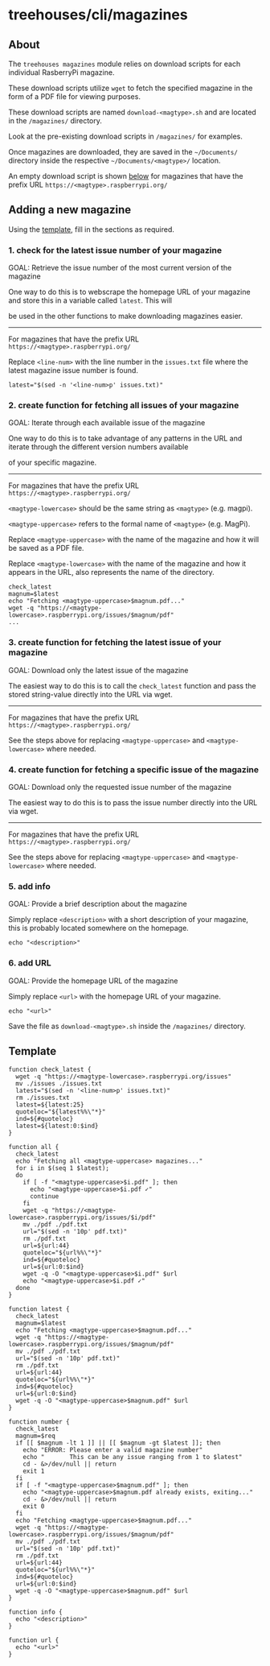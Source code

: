 # treehouses/cli/magazines

## About
The `treehouses magazines` module relies on download scripts for each individual RasberryPi magazine.

These download scripts utilize `wget` to fetch the specified magazine in the form of a PDF file for viewing purposes.

These download scripts are named `download-<magtype>.sh` and are located in the `/magazines/` directory.

Look at the pre-existing download scripts in `/magazines/` for examples.

Once magazines are downloaded, they are saved in the `~/Documents/` directory inside the respective `~/Documents/<magtype>/` location.

An empty download script is shown [below](#Template) for magazines that have the prefix URL `https://<magtype>.raspberrypi.org/`

## Adding a new magazine
Using the [template](#Template), fill in the sections as required.

### 1. check for the latest issue number of your magazine

   GOAL: Retrieve the issue number of the most current version of the magazine

   One way to do this is to webscrape the homepage URL of your magazine and store this in a variable called `latest`. This will

   be used in the other functions to make downloading magazines easier.

   ------------------------------------------------------------------------

   For magazines that have the prefix URL `https://<magtype>.raspberrypi.org/`
  
   Replace `<line-num>` with the line number in the `issues.txt` file where the latest magazine issue number is found.
   ```
   latest="$(sed -n '<line-num>p' issues.txt)"
   ```

### 2. create function for fetching all issues of your magazine

   GOAL: Iterate through each available issue of the magazine

   One way to do this is to take advantage of any patterns in the URL and iterate through the different version numbers available

   of your specific magazine. 

   ------------------------------------------------------------------------

   For magazines that have the prefix URL `https://<magtype>.raspberrypi.org/`

   `<magtype-lowercase>` should be the same string as `<magtype>` (e.g. magpi).

   `<magtype-uppercase>` refers to the formal name of `<magtype>`  (e.g. MagPi).

   Replace `<magtype-uppercase>` with the name of the magazine and how it will be saved as a PDF file.

   Replace `<magtype-lowercase>` with the name of the magazine and how it appears in the URL, also represents the name of the directory.

   ```
   check_latest
   magnum=$latest
   echo "Fetching <magtype-uppercase>$magnum.pdf..."
   wget -q "https://<magtype-lowercase>.raspberrypi.org/issues/$magnum/pdf"
   ...
   ```

### 3. create function for fetching the latest issue of your magazine

   GOAL: Download only the latest issue of the magazine

   The easiest way to do this is to call the `check_latest` function and pass the stored string-value directly into the URL via wget.

   ------------------------------------------------------------------------

   For magazines that have the prefix URL `https://<magtype>.raspberrypi.org/`

   See the steps above for replacing `<magtype-uppercase>` and `<magtype-lowercase>` where needed.

### 4. create function for fetching a specific issue of the magazine

   GOAL: Download only the requested issue number of the magazine

   The easiest way to do this is to pass the issue number directly into the URL via wget.

   ------------------------------------------------------------------------

   For magazines that have the prefix URL `https://<magtype>.raspberrypi.org/`

   See the steps above for replacing `<magtype-uppercase>` and `<magtype-lowercase>` where needed.

### 5. add info

   GOAL: Provide a brief description about the magazine

   Simply replace `<description>` with a short description of your magazine, this is probably located somewhere on the homepage.

   ```
   echo "<description>"
   ```

### 6. add URL

   GOAL: Provide the homepage URL of the magazine

   Simply replace `<url>` with the homepage URL of your magazine.

   ```
   echo "<url>"
   ```

Save the file as `download-<magtype>.sh` inside the `/magazines/` directory.

## Template
```
function check_latest {
  wget -q "https://<magtype-lowercase>.raspberrypi.org/issues"
  mv ./issues ./issues.txt
  latest="$(sed -n '<line-num>p' issues.txt)"
  rm ./issues.txt
  latest=${latest:25}
  quoteloc="${latest%%\"*}"
  ind=${#quoteloc}
  latest=${latest:0:$ind}
}

function all {
  check_latest
  echo "Fetching all <magtype-uppercase> magazines..."
  for i in $(seq 1 $latest);
  do
    if [ -f "<magtype-uppercase>$i.pdf" ]; then
      echo "<magtype-uppercase>$i.pdf ✓"
      continue
    fi
    wget -q "https://<magtype-lowercase>.raspberrypi.org/issues/$i/pdf"
    mv ./pdf ./pdf.txt
    url="$(sed -n '10p' pdf.txt)"
    rm ./pdf.txt
    url=${url:44}
    quoteloc="${url%%\"*}"
    ind=${#quoteloc}
    url=${url:0:$ind}
    wget -q -O "<magtype-uppercase>$i.pdf" $url
    echo "<magtype-uppercase>$i.pdf ✓"
  done
}

function latest {
  check_latest
  magnum=$latest
  echo "Fetching <magtype-uppercase>$magnum.pdf..."
  wget -q "https://<magtype-lowercase>.raspberrypi.org/issues/$magnum/pdf"
  mv ./pdf ./pdf.txt
  url="$(sed -n '10p' pdf.txt)"
  rm ./pdf.txt
  url=${url:44}
  quoteloc="${url%%\"*}"
  ind=${#quoteloc}
  url=${url:0:$ind}
  wget -q -O "<magtype-uppercase>$magnum.pdf" $url
}

function number {
  check_latest
  magnum=$req
  if [[ $magnum -lt 1 ]] || [[ $magnum -gt $latest ]]; then
    echo "ERROR: Please enter a valid magazine number"
    echo "       This can be any issue ranging from 1 to $latest"
    cd - &>/dev/null || return
    exit 1
  fi
  if [ -f "<magtype-uppercase>$magnum.pdf" ]; then
    echo "<magtype-uppercase>$magnum.pdf already exists, exiting..."
    cd - &>/dev/null || return
    exit 0
  fi
  echo "Fetching <magtype-uppercase>$magnum.pdf..."
  wget -q "https://<magtype-lowercase>.raspberrypi.org/issues/$magnum/pdf"
  mv ./pdf ./pdf.txt
  url="$(sed -n '10p' pdf.txt)"
  rm ./pdf.txt
  url=${url:44}
  quoteloc="${url%%\"*}"
  ind=${#quoteloc}
  url=${url:0:$ind}
  wget -q -O "<magtype-uppercase>$magnum.pdf" $url
}

function info {
  echo "<description>"
}

function url {
  echo "<url>"
}
```
